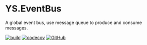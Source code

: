 # YS.EventBus

A global event bus, use message queue to produce and consume messages.

[![build](https://github.com/yscorecore/YS.EventBus/workflows/build/badge.svg)](https://github.com/yscorecore/ys.eventbus/actions?query=workflow%3Abuild) [![codecov](https://codecov.io/gh/yscorecore/ys.eventbus/branch/master/graph/badge.svg)](https://codecov.io/gh/yscorecore/ys.eventbus) [![GitHub](https://img.shields.io/github/license/yscorecore/ys.eventbus)](https://github.com/yscorecore/ys.eventbus/blob/master/LICENSE)
